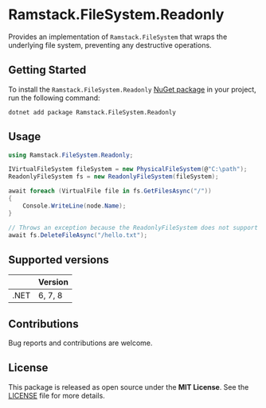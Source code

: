 # Ramstack.FileSystem.Readonly

Provides an implementation of `Ramstack.FileSystem` that wraps the underlying file system, preventing any destructive operations.

## Getting Started

To install the `Ramstack.FileSystem.Readonly` [NuGet package](https://www.nuget.org/packages/Ramstack.FileSystem.Readonly)
in your project, run the following command:
```console
dotnet add package Ramstack.FileSystem.Readonly
```
## Usage

```csharp
using Ramstack.FileSystem.Readonly;

IVirtualFileSystem fileSystem = new PhysicalFileSystem(@"C:\path");
ReadonlyFileSystem fs = new ReadonlyFileSystem(fileSystem);

await foreach (VirtualFile file in fs.GetFilesAsync("/"))
{
    Console.WriteLine(node.Name);
}

// Throws an exception because the ReadonlyFileSystem does not support modifying operations
await fs.DeleteFileAsync("/hello.txt");
```
## Supported versions

|      | Version |
|------|---------|
| .NET | 6, 7, 8 |

## Contributions

Bug reports and contributions are welcome.

## License

This package is released as open source under the **MIT License**.
See the [LICENSE](https://github.com/rameel/ramstack.virtualfiles/blob/main/LICENSE) file for more details.
